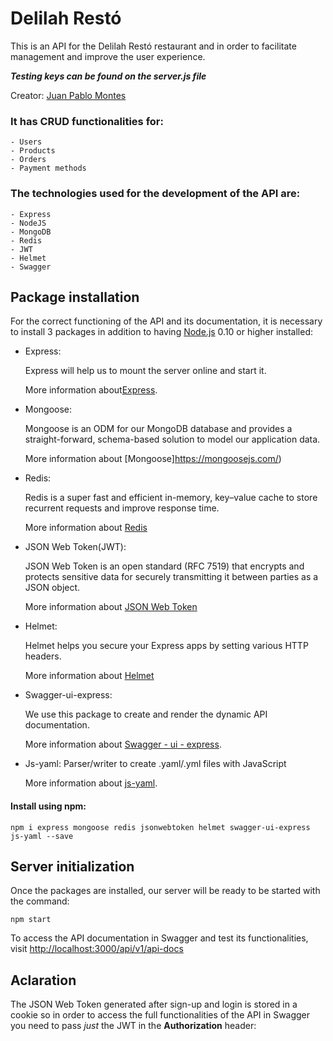 # Delilah Restó

This is an API for the Delilah Restó restaurant and in order to facilitate management and improve the user experience.

**_Testing keys can be found on the server.js file_**

Creator: [Juan Pablo Montes](https://github.com/MontesJP)

### It has CRUD functionalities for:

    - Users
    - Products
    - Orders
    - Payment methods

### The technologies used for the development of the API are:

    - Express
    - NodeJS
    - MongoDB
    - Redis
    - JWT
    - Helmet
    - Swagger

## Package installation

For the correct functioning of the API and its documentation, it is necessary to install 3 packages in addition to having [Node.js](https://nodejs.org/en/) 0.10 or higher installed:

- Express:

  Express will help us to mount the server online and start it.

  More information about[Express](https://expressjs.com/).

- Mongoose:

  Mongoose is an ODM for our MongoDB database and provides a straight-forward, schema-based solution to model our application data.

  More information about [Mongoose]https://mongoosejs.com/)

- Redis:

  Redis is a super fast and efficient in-memory, key–value cache to store recurrent requests and improve response time.

  More information about [Redis](https://redis.io/)

- JSON Web Token(JWT):

  JSON Web Token is an open standard (RFC 7519) that encrypts and protects sensitive data for securely transmitting it between parties as a JSON object.

  More information about [JSON Web Token](https://jwt.io/)

- Helmet:

  Helmet helps you secure your Express apps by setting various HTTP headers.

  More information about [Helmet](https://helmetjs.github.io/)

- Swagger-ui-express:

  We use this package to create and render the dynamic API documentation.

  More information about [Swagger - ui - express](https://www.npmjs.com/package/swagger-ui-express).

- Js-yaml:
  Parser/writer to create .yaml/.yml files with JavaScript

  More information about [js-yaml](https://www.npmjs.com/package/js-yaml).

#### Install using npm:

```
npm i express mongoose redis jsonwebtoken helmet swagger-ui-express js-yaml --save
```

## Server initialization

Once the packages are installed, our server will be ready to be started with the command:

```
npm start
```

To access the API documentation in Swagger and test its functionalities, visit [http://localhost:3000/api/v1/api-docs](http://localhost:3000/api-docs)

## Aclaration

The JSON Web Token generated after sign-up and login is stored in a cookie so in order to access the full functionalities of the API in Swagger you need to pass _just_ the JWT in the **Authorization** header:
